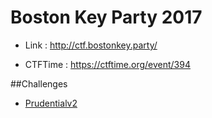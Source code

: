# Boston Key Party 2017

+ Link : <http://ctf.bostonkey.party/>

+ CTFTime : <https://ctftime.org/event/394>

##Challenges

+ [Prudentialv2](Prudentialv2/Prudentialv2.md)

